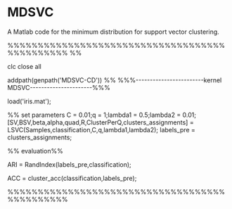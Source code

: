 # MDSVC
A Matlab code for the minimum  distribution  for support vector clustering.

%%%%%%%%%%%%%%%%%%%%%%%%%%%%%%%%%%%%%%%%%%%%%% %% 

clc
close all

addpath(genpath('MDSVC-CD'))
%% %%%------------------------kernel MDSVC----------------------%%%

load('iris.mat');

%% set parameters
C = 0.01;q = 1;lambda1 = 0.5;lambda2 = 0.01;
[SV,BSV,beta,alpha,quad,R,ClusterPerQ,clusters_assignments]  = LSVC(Samples,classification,C,q,lambda1,lambda2);
labels_pre = clusters_assignments;

%% evaluation%%

ARI = RandIndex(labels_pre,classification);

ACC = cluster_acc(classification,labels_pre);

%%%%%%%%%%%%%%%%%%%%%%%%%%%%%%%%%%%%%%%%%%%%%%

